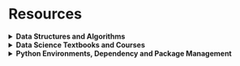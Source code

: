 # Resources

<details>
<summary><b>Data Structures and Algorithms</b></summary>

* [Data Structures and Algorithms in Python by Michael T. Goodrich et al.](https://www.amazon.ca/Structures-Algorithms-Python-Michael-Goodrich/dp/1118290275)

* [Elements of Programming Interviews in Python by Adnan Aziz et al.](https://www.amazon.ca/Elements-Programming-Interviews-Python-Insiders/dp/1537713949)

* [Introduction to Algorithms by Thomas H. Cormen et al.](https://www.amazon.ca/Introduction-Algorithms-fourth-Thomas-Cormen/dp/026204630X)

</details>

<details>
<summary><b>Data Science Textbooks and Courses</b></summary>

* [Python Data Science Handbook by Jake VanderPlas](https://jakevdp.github.io/PythonDataScienceHandbook/)

</details>

<details>
<summary><b>Python Environments, Dependency and Package Management</b></summary>

* [Setting up Python environments for your project](https://medium.com/ai-saturdays-lagos-articles/setting-up-python-environments-for-your-project-13fb804d699)

* [What the heck is pyproject.toml?](https://snarky.ca/what-the-heck-is-pyproject-toml/)

* [Conda: Myths and Misconceptions](https://jakevdp.github.io/blog/2016/08/25/conda-myths-and-misconceptions/)

</details>